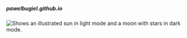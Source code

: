 ##### pawelbugiel.github.io

<picture>
  <source media="(prefers-color-scheme: dark)" srcset="https://upload.wikimedia.org/wikipedia/commons/2/21/Southern_Ring_Nebula_by_Webb_Telescope_%282022%29.jpg">
  <source media="(prefers-color-scheme: light)" srcset="https://upload.wikimedia.org/wikipedia/commons/2/21/Southern_Ring_Nebula_by_Webb_Telescope_%282022%29.jpg">
  <img alt="Shows an illustrated sun in light mode and a moon with stars in dark mode." src="https://user-images.githubusercontent.com/25423296/163456779-a8556205-d0a5-45e2-ac17-42d089e3c3f8.png">
</picture>
